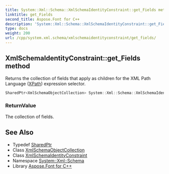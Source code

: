 ```yaml
---
title: System::Xml::Schema::XmlSchemaIdentityConstraint::get_Fields method
linktitle: get_Fields
second_title: Aspose.Font for C++
description: 'System::Xml::Schema::XmlSchemaIdentityConstraint::get_Fields method. Returns the collection of fields that apply as children for the XML Path Language (XPath) expression selector in C++.'
type: docs
weight: 200
url: /cpp/system.xml.schema/xmlschemaidentityconstraint/get_fields/
---
```

## XmlSchemaIdentityConstraint::get_Fields method


Returns the collection of fields that apply as children for the XML Path Language ([XPath](../../../system.xml.xpath/)) expression selector.

```cpp
SharedPtr<XmlSchemaObjectCollection> System::Xml::Schema::XmlSchemaIdentityConstraint::get_Fields()
```


### ReturnValue

The collection of fields.

## See Also

* Typedef [SharedPtr](../../../system/sharedptr/)
* Class [XmlSchemaObjectCollection](../../xmlschemaobjectcollection/)
* Class [XmlSchemaIdentityConstraint](../)
* Namespace [System::Xml::Schema](../../)
* Library [Aspose.Font for C++](../../../)
